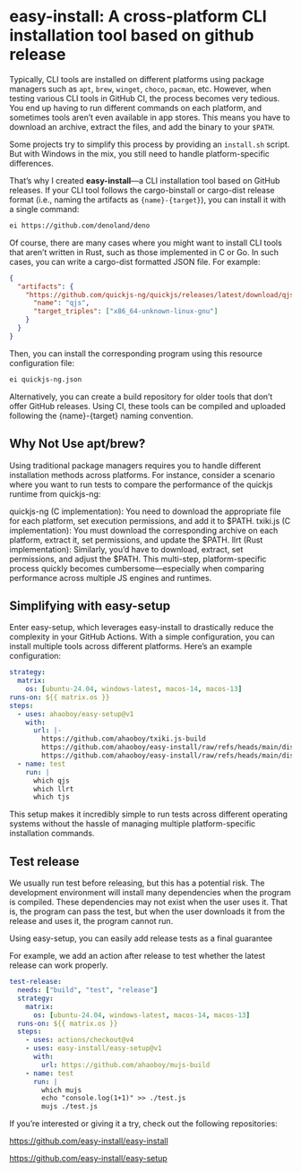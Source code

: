 # easy-install: A cross-platform CLI installation tool based on github release

Typically, CLI tools are installed on different platforms using package managers such as `apt`, `brew`, `winget`, `choco`, `pacman`, etc. However, when testing various CLI tools in GitHub CI, the process becomes very tedious. You end up having to run different commands on each platform, and sometimes tools aren’t even available in app stores. This means you have to download an archive, extract the files, and add the binary to your `$PATH`.

Some projects try to simplify this process by providing an `install.sh` script. But with Windows in the mix, you still need to handle platform-specific differences.

That’s why I created **easy-install**—a CLI installation tool based on GitHub releases. If your CLI tool follows the cargo-binstall or cargo-dist release format (i.e., naming the artifacts as `{name}-{target}`), you can install it with a single command:

```bash
ei https://github.com/denoland/deno
```
Of course, there are many cases where you might want to install CLI tools that aren’t written in Rust, such as those implemented in C or Go. In such cases, you can write a cargo-dist formatted JSON file. For example:

```json
{
  "artifacts": {
    "https://github.com/quickjs-ng/quickjs/releases/latest/download/qjs-linux-x86_64": {
      "name": "qjs",
      "target_triples": ["x86_64-unknown-linux-gnu"]
    }
  }
}
```
Then, you can install the corresponding program using this resource configuration file:

```bash
ei quickjs-ng.json
```

Alternatively, you can create a build repository for older tools that don’t offer GitHub releases. Using CI, these tools can be compiled and uploaded following the {name}-{target} naming convention.

## Why Not Use apt/brew?
Using traditional package managers requires you to handle different installation methods across platforms. For instance, consider a scenario where you want to run tests to compare the performance of the quickjs runtime from quickjs-ng:

quickjs-ng (C implementation): You need to download the appropriate file for each platform, set execution permissions, and add it to $PATH.
txiki.js (C implementation): You must download the corresponding archive on each platform, extract it, set permissions, and update the $PATH.
llrt (Rust implementation): Similarly, you’d have to download, extract, set permissions, and adjust the $PATH.
This multi-step, platform-specific process quickly becomes cumbersome—especially when comparing performance across multiple JS engines and runtimes.

## Simplifying with easy-setup
Enter easy-setup, which leverages easy-install to drastically reduce the complexity in your GitHub Actions. With a simple configuration, you can install multiple tools across different platforms. Here’s an example configuration:

```yml
strategy:
  matrix:
    os: [ubuntu-24.04, windows-latest, macos-14, macos-13]
runs-on: ${{ matrix.os }}
steps:
  - uses: ahaoboy/easy-setup@v1
    with:
      url: |-
        https://github.com/ahaoboy/txiki.js-build
        https://github.com/ahaoboy/easy-install/raw/refs/heads/main/dist-manifest/llrt.json
        https://github.com/ahaoboy/easy-install/raw/refs/heads/main/dist-manifest/quickjs-ng.json
  - name: test
    run: |
      which qjs
      which llrt
      which tjs
```

This setup makes it incredibly simple to run tests across different operating systems without the hassle of managing multiple platform-specific installation commands.



## Test release

We usually run test before releasing, but this has a potential risk. The development environment will install many dependencies when the program is compiled. These dependencies may not exist when the user uses it. That is, the program can pass the test, but when the user downloads it from the release and uses it, the program cannot run.

Using easy-setup, you can easily add release tests as a final guarantee


For example, we add an action after release to test whether the latest release can work properly.

```yml
test-release:
  needs: ["build", "test", "release"]
  strategy:
    matrix:
      os: [ubuntu-24.04, windows-latest, macos-14, macos-13]
  runs-on: ${{ matrix.os }}
  steps:
    - uses: actions/checkout@v4
    - uses: easy-install/easy-setup@v1
      with:
        url: https://github.com/ahaoboy/mujs-build
    - name: test
      run: |
        which mujs
        echo "console.log(1+1)" >> ./test.js
        mujs ./test.js
```

If you’re interested or giving it a try, check out the following repositories:

https://github.com/easy-install/easy-install

https://github.com/easy-install/easy-setup